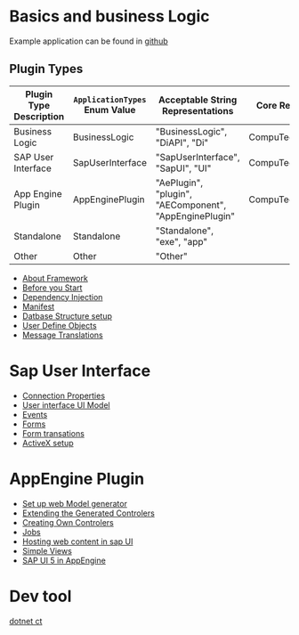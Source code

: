 # Basics and business Logic 
Example application can be found in [github]()
## Plugin Types 
| Plugin Type Description | `ApplicationTypes` Enum Value | Acceptable String Representations |Core References|PluginInfo base class|
|-------------------------|-------------------------------|-----------------|-|-----------------|
| Business Logic          | BusinessLogic                 | "BusinessLogic", "DiAPI", "Di"    |CompuTec.Core2|PluginInfo|
| SAP User Interface      | SapUserInterface              | "SapUserInterface", "SapUI", "UI" |CompuTec.Core2.UI|SapUiPluginInfo|
| App Engine Plugin       | AppEnginePlugin               | "AePlugin", "plugin", "AEComponent", "AppEnginePlugin" | CompuTec.Core2.AE |AEPlugin|
| Standalone              | Standalone                    | "Standalone", "exe", "app"        |
| Other                   | Other                         | "Other"                           |


- [About Framework ](aboutframework.md)
- [Before you Start](beforeYouStart.md)
- [Dependency Injection](dependencyInjection.md)
- [Manifest](manifest.md)
- [Datbase Structure setup](DatabaseStructureSetup.md)
- [User Define Objects](UdoBeans.md)
- [Message Translations](baseTranslations.md)
# Sap User Interface 
- [Connection Properties](connectionProperties.md)
- [User interface UI Model](BusinessLogicUiModel.md)
- [Events](UiEvents.md)
- [Forms](UiForms.md)
- [Form transations](fromTranslations.md)
- [ActiveX setup](AciveXInsallationGuide.md)
# AppEngine Plugin
- [Set up web Model generator](generator.md)
- [Extending the Generated Controlers](extendAEControlers.md)
- [Creating Own Controlers](extendAEControlers.md)
- [Jobs](AeJobs.md)
- [Hosting web content in sap UI](AEContentInSAPUIs.md)
- [Simple Views](simpleView.md)
- [SAP UI 5 in AppEngine](AEUI.md)

# Dev tool
[dotnet ct](CTTool.md)